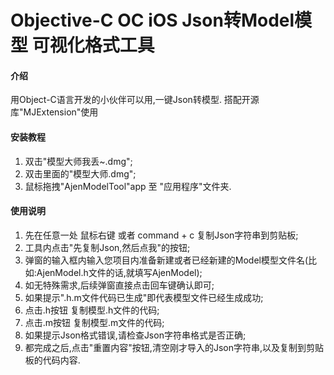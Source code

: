 # Objective-C OC iOS Json转Model模型 可视化格式工具

#### 介绍
用Object-C语言开发的小伙伴可以用,一键Json转模型. 搭配开源库"MJExtension"使用


#### 安装教程

1.  双击"模型大师我丢~.dmg";
2.  双击里面的"模型大师.dmg";
3.  鼠标拖拽"AjenModelTool"app 至 "应用程序"文件夹.

#### 使用说明

1.  先在任意一处 鼠标右键 或者 command + c 复制Json字符串到剪贴板;
2.  工具内点击"先复制Json,然后点我"的按钮;
3.  弹窗的输入框内输入您项目内准备新建或者已经新建的Model模型文件名(比如:AjenModel.h文件的话,就填写AjenModel);
4.  如无特殊需求,后续弹窗直接点击回车键确认即可;
5.  如果提示".h.m文件代码已生成"即代表模型文件已经生成成功;
6.  点击.h按钮 复制模型.h文件的代码;
7.  点击.m按钮 复制模型.m文件的代码;
8.  如果提示Json格式错误,请检查Json字符串格式是否正确;
9.  都完成之后,点击"重置内容"按钮,清空刚才导入的Json字符串,以及复制到剪贴板的代码内容.


